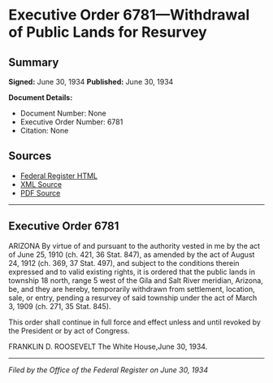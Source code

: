 # Executive Order 6781—Withdrawal of Public Lands for Resurvey

## Summary

**Signed:** June 30, 1934
**Published:** June 30, 1934

**Document Details:**
- Document Number: None
- Executive Order Number: 6781
- Citation: None

## Sources
- [Federal Register HTML](https://www.presidency.ucsb.edu/documents/executive-order-6781-withdrawal-public-lands-for-resurvey)
- [XML Source](None)
- [PDF Source](None)

---

## Executive Order 6781

ARIZONA
By virtue of and pursuant to the authority vested in me by the act of June 25, 1910 (ch. 421, 36 Stat. 847), as amended by the act of August 24, 1912 (ch. 369, 37 Stat. 497), and subject to the conditions therein expressed and to valid existing rights, it is ordered that the public lands in township 18 north, range 5 west of the Gila and Salt River meridian, Arizona, be, and they are hereby, temporarily withdrawn from settlement, location, sale, or entry, pending a resurvey of said township under the act of March 3, 1909 (ch. 271, 35 Stat. 845).

This order shall continue in full force and effect unless and until revoked by the President or by act of Congress.

FRANKLIN D. ROOSEVELT
The White House,June 30, 1934.

---

*Filed by the Office of the Federal Register on June 30, 1934*
